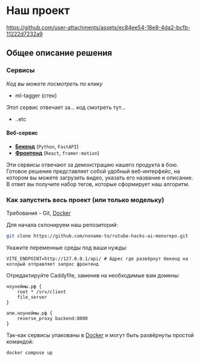 # Наш проект

<!-- TODO:// видео-скринкаст -->

https://github.com/user-attachments/assets/ec84ee54-18e8-4da2-bcfb-11222d7232a9

## Общее описание решения

<!-- возможно тизер -->

### Сервисы

_Код вы можете посмотреть по клику_

-   ml-tagger (стек)

Этот сервис отвечает за... код смотреть тут...

-   ..etc

#### Веб-сервис

-   [**Бекенд**](https://github.com/noname-to/rutube-hacks-ai-web-monorepo/tree/main/apps/backend) (`Python`, `FastAPI`)
-   [**Фронтенд**](https://github.com/noname-to/rutube-hacks-ai-web-monorepo/tree/main/apps/client) (`React`, `framer-motion`)

Эти сервисы отвечают за демонстрацию нашего продукта в бою. Готовое решение представляет собой удобный веб-интерфейс, на котором вы можете загрузить видео, указать его название и описание. В ответ вы получите набор тегов, которые сформирует наш алгоритм.

### Как запустить весь проект (или только модельку)

Требования - Git, [Docker](https://docs.docker.com/)

Для начала склонируем наш репозиторий:

```sh
git clone https://github.com/noname-to/rutube-hacks-ai-monorepo.git
```

Укажите переменные среды под ваши нужды:

```dotenv
VITE_ENDPOINT=http://127.0.0.1/api/ # Адрес где развёрнут бекенд на который отправляет запрос фронтенд
```

Отредактируйте Caddyfile, заменив на необходимые вам домены:

```Caddyfile
ноунеймы.рф {
	root * /srv/client
	file_server
}

апи.ноунеймы.рф {
	reverse_proxy backend:8000
}
```

Так-как сервисы упакованы в [Docker](https://docs.docker.com/) и могут быть развёрнуты простой командой:

```sh
docker compose up
```

<!-- Ссылка на презентацию -->
